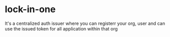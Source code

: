 # lock-in-one
It's a centralized auth issuer where you can registerr your org, user and can use the issued token for all application within that org
